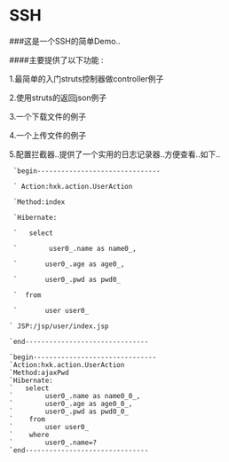 # SSH

###这是一个SSH的简单Demo..

####主要提供了以下功能 :  

1.最简单的入门struts控制器做controller例子   

2.使用struts的返回json例子 

3.一个下载文件的例子

4.一个上传文件的例子

5.配置拦截器..提供了一个实用的日志记录器..方便查看..如下.. 


     `begin------------------------------- 
     
     ` Action:hxk.action.UserAction 
     
     `Method:index 
     
     `Hibernate:  
     
     `   select 
     
     `        user0_.name as name0_, 
     
     `       user0_.age as age0_, 
     
     `       user0_.pwd as pwd0_  
     
     `  from 
     
     `       user user0_ 
     
    ` JSP:/jsp/user/index.jsp 
    
    `end------------------------------- 
    
    `begin------------------------------- 
    `Action:hxk.action.UserAction 
    `Method:ajaxPwd 
    `Hibernate:  
    `   select 
    `        user0_.name as name0_0_, 
    `        user0_.age as age0_0_,
    `        user0_.pwd as pwd0_0_ 
    `    from
    `        user user0_ 
    `    where
    `        user0_.name=?
    `end-------------------------------
